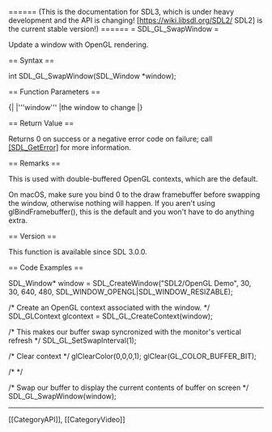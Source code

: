 ====== (This is the documentation for SDL3, which is under heavy development and the API is changing! [https://wiki.libsdl.org/SDL2/ SDL2] is the current stable version!) ======
= SDL_GL_SwapWindow =

Update a window with OpenGL rendering.

== Syntax ==

<syntaxhighlight lang='c'>
int SDL_GL_SwapWindow(SDL_Window *window);
</syntaxhighlight>

== Function Parameters ==

{|
|'''window'''
|the window to change
|}

== Return Value ==

Returns 0 on success or a negative error code on failure; call
[[SDL_GetError]]() for more information.

== Remarks ==

This is used with double-buffered OpenGL contexts, which are the default.

On macOS, make sure you bind 0 to the draw framebuffer before swapping the
window, otherwise nothing will happen. If you aren't using
glBindFramebuffer(), this is the default and you won't have to do anything
extra.

== Version ==

This function is available since SDL 3.0.0.

== Code Examples ==

<syntaxhighlight lang='c++'>

SDL_Window* window = SDL_CreateWindow("SDL2/OpenGL Demo", 30, 30, 640, 480, SDL_WINDOW_OPENGL|SDL_WINDOW_RESIZABLE);
      
/* Create an OpenGL context associated with the window. */
SDL_GLContext glcontext = SDL_GL_CreateContext(window);

/* This makes our buffer swap syncronized with the monitor's vertical refresh */
SDL_GL_SetSwapInterval(1);

/* Clear context */
glClearColor(0,0,0,1);
glClear(GL_COLOR_BUFFER_BIT);

/* <Extra drawing functions here> */ 

/* Swap our buffer to display the current contents of buffer on screen */ 
SDL_GL_SwapWindow(window);


</syntaxhighlight>

----
[[CategoryAPI]], [[CategoryVideo]]


